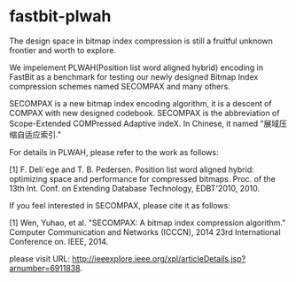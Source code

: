 fastbit-plwah
=============

The design space in bitmap index compression is still a fruitful unknown frontier and worth to explore.

We impelement PLWAH(Position list word aligned hybrid) encoding in FastBit as a benchmark for testing our newly designed Bitmap Index compression schemes named SECOMPAX and many others.

SECOMPAX is a new bitmap index encoding algorithm, it is a descent of COMPAX with new designed codebook. SECOMPAX is the abbreviation of Scope-Extended COMPressed Adaptive indeX. In Chinese, it named "展域压缩自适应索引."

For details in PLWAH, please refer to the work as follows:

[1] F. Deli`ege and T. B. Pedersen. Position list word aligned hybrid: optimizing space and performance for compressed bitmaps. Proc. of the 13th Int. Conf. on Extending Database Technology, EDBT'2010, 2010.

If you feel interested in SECOMPAX, please cite it as follows:

[1] Wen, Yuhao, et al. "SECOMPAX: A bitmap index compression algorithm." Computer Communication and Networks (ICCCN), 2014 23rd International Conference on. IEEE, 2014.

please visit URL: http://ieeexplore.ieee.org/xpl/articleDetails.jsp?arnumber=6911838.
